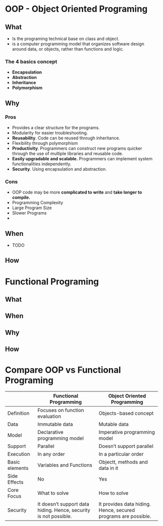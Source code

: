 # OOP - Object Oriented Programing

## What

- Is the programing technical base on class and object.
- is a computer programming model that organizes software design around data, or objects, rather than functions and logic.


### The 4 basics concept
- **Encapsulation**
- **Abstraction**
- **Inheritance**
- **Polymorphism**


## Why

### Pros

- Provides a clear structure for the programs.
- Modularity for easier troubleshooting.
- **Reusability**. Code can be reused through inheritance.
- Flexibility through polymorphism
- **Productivity**. Programmers can construct new programs quicker through the use of multiple libraries and reusable code.
- **Easily upgradable and scalable.** Programmers can implement system functionalities independently.
- **Security**. Using encapsulation and abstraction.


### Cons
- OOP code may be more **complicated to write** and **take longer to compile.**
- Programming Complexity
- Large Program Size
- Slower Programs
- 

## When

- TODO

## How

# Functional Programing

## What

## When

## Why

## How

# Compare OOP vs Functional Programing

|                | **Functional Programming**                                       | **Object Oriented Programming**                                |
| -------------- | ---------------------------------------------------------------- | -------------------------------------------------------------- |
| Definition     | Focuses on function evaluation                                   | Objects-based concept                                          |
| Data           | Immutable data                                                   | Mutable data                                                   |
| Model          | Declarative programming model                                    | Imperative programming model                                   |
| Support        | Parallel                                                         | Doesn’t support parallel                                       |
| Execution      | In any order                                                     | In a particular order                                          |
| Basic elements | Variables and Functions                                          | Objectt, methods and data in it                                |
| Side Effects   | No                                                               | Yes                                                            |
| Core Focus     | What to solve                                                    | How to solve                                                   |
| Security       | It doesn’t support data hiding. Hence, security is not possible. | It provides data hiding. Hence, secured programs are possible. |